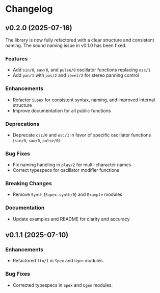 # Changelog

## v0.2.0 (2025-07-16)

The library is now fully refactored with a clear structure and consistent naming. The sound naming issue in v0.1.0 has been fixed.

### Features

- Add `sin/0`, `saw/0`, and `pulse/0` oscillator functions replacing `osc/1`
- Add `pan/1` with `pos/2` and `level/2` for stereo panning control

### Enhancements

- Refactor `Supex` for consistent syntax, naming, and improved internal structure
- Improve documentation for all public functions

### Deprecations

- Deprecate `osc/0` and `osc/1` in favor of specific oscillator functions (`sin/0`, `saw/0`, `pulse/0`)

### Bug Fixes

- Fix naming handling in `play/2` for multi-character names
- Correct typespecs for oscillator modifier functions

### Breaking Changes

- Remove `Synth` (`Supex.synth/0`) and `Example` modules

### Documentation

- Update examples and README for clarity and accuracy

## v0.1.1 (2025-07-10)

### Enhancements

- Refactored `lfo/1` in `Spex` and `Ugen` modules.

### Bug Fixes

- Corrected typespecs in `Spex` and `Ugen` modules.
